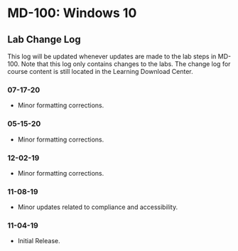 # MD-100: Windows 10
## Lab Change Log

This log will be updated whenever updates are made to the lab steps in MD-100.  Note that this log only contains changes to the labs.  The change log for course content is still located in the Learning Download Center.  

### 07-17-20
-   Minor formatting corrections.

### 05-15-20
-   Minor formatting corrections. 

### 12-02-19
-   Minor formatting corrections.

### 11-08-19
-   Minor updates related to compliance and accessibility.

### 11-04-19
-   Initial Release.
